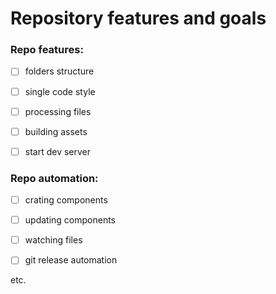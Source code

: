 # Repository features and goals

### Repo features:

- [ ] folders structure

- [ ] single code style

- [ ] processing files

- [ ] building assets

- [ ] start dev server



### Repo automation:

- [ ] crating components

- [ ] updating components

- [ ] watching files

- [ ] git release automation 

etc.






